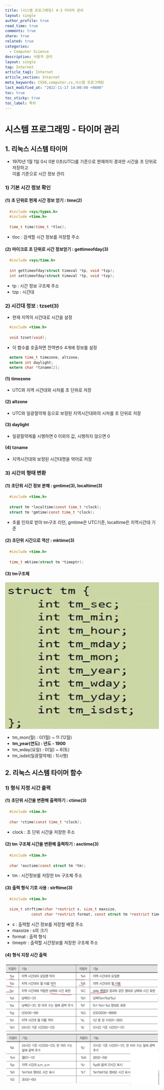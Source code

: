 ```yaml
---
title: (시스템 프로그래밍) 4-3 타이머 관리
layout: single
author_profile: true
read_time: true
comments: true
share: true
related: true
categories:
  - Computer Science
description: 사용자 관리
layout: single
tag: Internet
article_tag1: Internet
article_section: Internet
meta_keywords: CS50,computer,cs,시스템 프로그래밍
last_modified_at: "2022-11-17 14:00:00 +0800"
toc: true
toc_sticky: true
toc_label: 목차
---
```


# 시스템 프로그래밍 - 타이머 관리

## 1. 리눅스 시스템 타이머

- 1970년 1월 1일 0시 0분 0초(UTC)를 기준으로 현재까지 경과한 시간을 초 단위로 저장하고  
  이를 기준으로 시간 정보 관리

### 1) 기본 시간 정보 확인

#### (1) 초 단위로 현재 시간 정보 얻기 : time(2)

```c
  #include <sys/types.h>
  #include <time.h>

  time_t time(time_t *tloc);
```

- tloc : 검색할 시간 정보를 저장할 주소

#### (2) 마이크로 초 단위로 시간 정보얻기 : gettimeofday(3)

```c
  #include <sys/time.h>

  int gettimeofday(struct timeval *tp, void *tzp);
  int settimeofday(struct timeval *tp, void *tzp);
```

- tp : 시간 정보 구조체 주소
- tzp : 시간대

### 2) 시간대 정보 : tzset(3)

- 현재 지역의 시간대로 시간을 설정

```c
  #include <time.h>

  void tzset(void);
```

- 이 함수를 호출하면 전역변수 4개에 정보를 설정

```c
  extern time_t timezone, altzone;
  extern int daylight;
  extern char *tzname[2];
```

#### (1) timezone

- UTC와 지역 시간대와 시차를 초 단위로 저장

#### (2) altzone

- UTC와 일광절약제 등으로 보정된 지역시간대와의 시차를 초 단위로 저장

#### (3) daylight

- 일광절약제를 시행하면 0 이외의 값, 시행하지 않으면 0

#### (4) tzname

- 지역시간대와 보정된 시간대명을 약어로 저장

### 3) 시간의 형태 변환

#### (1) 초단위 시간 정보 분해 : gmtime(3), localtime(3)

```c
  #include <time.h>

  struct tm *localtime(const time_t *clock);
  struct tm *gmtime(const time_t *clock);
```

- 초를 인자로 받아 tm구조 리턴, gmtime은 UTC기준, localtime은 지역시간대 기준

#### (2) 초단위 시간으로 역산 : mktime(3)

```c
  #include <time.h>

  time_t mktime(struct tm *timeptr);
```

#### (3) tm구조체

![alt](/assets/images/post/ComputerStudy/70.png)

- tm_mon(월) : 0(1월) ~ 11 (12월)
- **tm_year(연도) : 년도 - 1900**
- tm_wday(요일) : 0(일) ~ 6(토)
- tm_isdst(일광절약제) : 1(시행)

## 2. 리눅스 시스템 타이머 함수

### 1) 형식 지정 시간 출력

#### (1) 초단위 시간을 변환해 출력하기 : ctime(3)

```c
  #include <time.h>

  char *ctime(const time_t *clock);
```

- clock : 초 단위 시간을 저장한 주소

#### (2) tm 구조체 시간을 변환해 출력하기 : asctime(3)

```c
  #include <time.h>

  char *asctime(const struct tm *tm);
```

- tm : 시간정보를 저장한 tm 구조체 주소

#### (3) 출력 형식 기호 사용 : strftime(3)

```c
  #include <time.h>

  size_t strftime(char *restrict s, size_t maxsize,
            const char *restrict format, const struct tm *restrict timeptr);
```

- s : 출력할 시간 정보를 저장할 배열 주소
- maxsize : s의 크기
- format : 출력 형식
- timeptr : 출력할 시간정보를 저장한 구조체 주소

#### (4) 형식 지정 시간 출력

![alt](/assets/images/post/ComputerStudy/71.png)
![alt](/assets/images/post/ComputerStudy/72.png)
